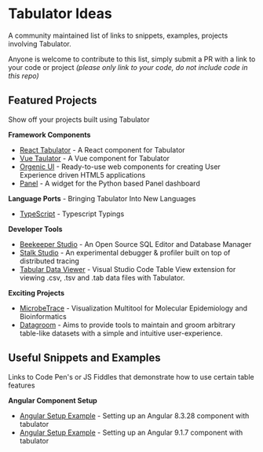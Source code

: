 # Tabulator Ideas
A community maintained list of links to snippets, examples, projects involving Tabulator.

Anyone is welcome to contribute to this list, simply submit a PR with a link to your code or project *(please only link to your code, do not include code in this repo)*

## Featured Projects
Show off your projects built using Tabulator

**Framework Components**
  * [React Tabulator](https://github.com/ngduc/react-tabulator) - A React component for Tabulator
  * [Vue Taulator](https://vue-tabulator.netlify.app/) - A Vue component for Tabulator
  * [Orgenic UI](https://orgenic.org/) - Ready-to-use web components for creating User Experience driven HTML5 applications
  * [Panel](https://awesome-panel.readthedocs.io/en/latest/packages/awesome-panel-extensions/index.html#tabulator) - A widget for the Python based Panel dashboard
  
**Language Ports** - Bringing Tabulator Into New Languages
  * [TypeScript](https://github.com/Jojoshua/TypedTabulator) - Typescript Typings

**Developer Tools**
   * [Beekeeper Studio](https://www.beekeeperstudio.io/) - An Open Source SQL Editor and Database Manager 
   * [Stalk Studio](https://github.com/dgurkaynak/stalk-studio) - An experimental debugger & profiler built on top of distributed tracing
   * [Tabular Data Viewer](https://marketplace.visualstudio.com/items?itemName=RandomFractalsInc.tabular-data-viewer) - Visual Studio Code Table View extension for viewing .csv, .tsv and .tab data files with Tabulator.

**Exciting Projects**
  * [MicrobeTrace](https://microbetrace.cdc.gov/MicrobeTrace/) - Visualization Multitool for Molecular Epidemiology and Bioinformatics
  * [Datagroom](https://github.com/h-tendy/datagroom-gateway) - Aims to provide tools to maintain and groom arbitrary table-like datasets with a simple and intuitive user-experience.

## Useful Snippets and Examples

Links to Code Pen's or JS Fiddles that demonstrate how to use certain table features

**Angular Component Setup**
* [Angular Setup Example](https://github.com/Fr1edrick/AngularTabulator) - Setting up an Angular 8.3.28 component with tabulator
* [Angular Setup Example](https://github.com/David-Mawer/tabulator-angular-sample) - Setting up an Angular 9.1.7 component with tabulator

